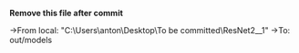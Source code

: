 **Remove this file after commit**

->From local: "C:\Users\anton\Desktop\To be committed\ResNet2__1"
->To: out/models
